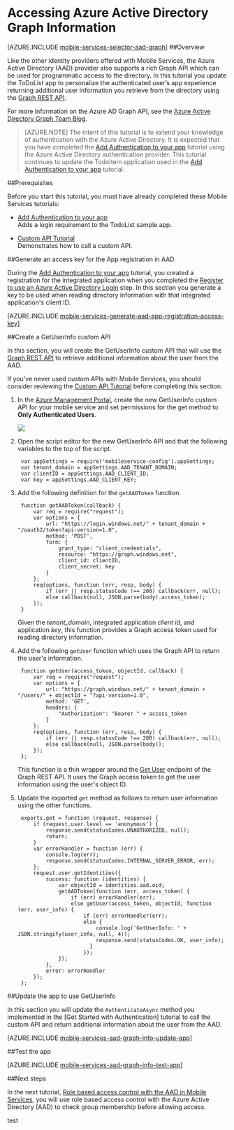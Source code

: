 <properties 
	pageTitle="Accessing Azure Active Directory Graph Information (Windows Store) | Microsoft Azure" 
	description="Learn how to access Azure Active Directory information using the Graph API in your Windows Store application." 
	documentationCenter="windows" 
	authors="wesmc7777" 
	manager="dwrede" 
	editor="" 
	services="mobile-services"/>

<tags 
	ms.service="mobile-services" 
	ms.workload="mobile" 
	ms.tgt_pltfrm="multiple" 
	ms.devlang="dotnet" 
	ms.topic="article" 
	ms.date="06/18/2015" 
	ms.author="wesmc"/>

# Accessing Azure Active Directory Graph Information


[AZURE.INCLUDE [mobile-services-selector-aad-graph](../../includes/mobile-services-selector-aad-graph.md)]
##Overview

Like the other identity providers offered with Mobile Services, the Azure Active Directory (AAD) provider also supports a rich Graph API which can be used for programmatic access to the directory. In this tutorial you update the ToDoList app to personalize the authenticated user’s app experience returning additional user information you retrieve from the directory using the [Graph REST API].

For more information on the Azure AD Graph API, see the [Azure Active Directory Graph Team Blog]. 

>[AZURE.NOTE] The intent of this tutorial is to extend your knowledge of authentication with the Azure Active Directory. It is expected that you have completed the [Add Authentication to your app] tutorial using the Azure Active Directory authentication provider. This tutorial continues to update the TodoItem application used in the [Add Authentication to your app] tutorial.



##Prerequisites 

Before you start this tutorial, you must have already completed these Mobile Services tutorials:

+ [Add Authentication to your app]<br/>Adds a login requirement to the TodoList sample app.

+ [Custom API Tutorial]<br/>Demonstrates how to call a custom API. 



##Generate an access key for the App registration in AAD


During the [Add Authentication to your app] tutorial, you created a registration for the integrated application when you completed the [Register to use an Azure Active Directory Login] step. In this section you generate a key to be used when reading directory information with that integrated application's client ID. 

[AZURE.INCLUDE [mobile-services-generate-aad-app-registration-access-key](../../includes/mobile-services-generate-aad-app-registration-access-key.md)]



##Create a GetUserInfo custom API

In this section, you will create the GetUserInfo custom API that will use the [Graph REST API] to retrieve additional information about the user from the AAD.

If you've never used custom APIs with Mobile Services, you should consider reviewing the [Custom API Tutorial] before completing this section.

1. In the [Azure Management Portal], create the new GetUserInfo custom API for your mobile service and set permissions for the get method to **Only Authenticated Users**.

    ![][0]

2. Open the script editor for the new GetUserInfo API and that the following variables to the top of the script.

        var appSettings = require('mobileservice-config').appSettings;
        var tenant_domain = appSettings.AAD_TENANT_DOMAIN;
        var clientID = appSettings.AAD_CLIENT_ID;
        var key = appSettings.AAD_CLIENT_KEY;



3. Add the following definition for the `getAADToken` function.

        function getAADToken(callback) {
            var req = require("request");
            var options = {
                url: "https://login.windows.net/" + tenant_domain + "/oauth2/token?api-version=1.0",
                method: 'POST',
                form: {
                    grant_type: "client_credentials",
                    resource: "https://graph.windows.net",
                    client_id: clientID,
                    client_secret: key
                }
            };
            req(options, function (err, resp, body) {
                if (err || resp.statusCode !== 200) callback(err, null);
                else callback(null, JSON.parse(body).access_token);
            });
        }

    Given the *tenant_domain*, integrated application *client id*, and application *key*, this function provides a Graph access token used for reading directory information.

4. Add the following `getUser` function which uses the Graph API to return the user's information.

        function getUser(access_token, objectId, callback) {
            var req = require("request");
            var options = {
                url: "https://graph.windows.net/" + tenant_domain + "/users/" + objectId + "?api-version=1.0",
                method: 'GET',
                headers: {
                    "Authorization": "Bearer " + access_token
                }
            };
            req(options, function (err, resp, body) {
                if (err || resp.statusCode !== 200) callback(err, null);
                else callback(null, JSON.parse(body));
            });
        };

    This function is a thin wrapper around the [Get User] endpoint of the Graph REST API. It uses the Graph access token to get the user information using the user's object ID.

5. Update the exported `get` method as follows to return user information using the other functions.

        exports.get = function (request, response) {
            if (request.user.level == 'anonymous') {
                response.send(statusCodes.UNAUTHORIZED, null);
                return;
            }
            var errorHandler = function (err) {
                console.log(err);
                response.send(statusCodes.INTERNAL_SERVER_ERROR, err);
            };
            request.user.getIdentities({
                success: function (identities) {
                    var objectId = identities.aad.oid;
                    getAADToken(function (err, access_token) {
                        if (err) errorHandler(err);
                        else getUser(access_token, objectId, function (err, user_info) {
                            if (err) errorHandler(err);
                            else {
                                console.log('GetUserInfo: ' + JSON.stringify(user_info, null, 4));
                                response.send(statusCodes.OK, user_info);
                              }
                            });
                    });
                },
                error: errorHandler
            });
        };


##Update the app to use GetUserInfo


In this section you will update the `AuthenticateAsync` method you implemented in the [Get Started with Authentication] tutorial to call the custom API and return additional information about the user from the AAD. 

[AZURE.INCLUDE [mobile-services-aad-graph-info-update-app](../../includes/mobile-services-aad-graph-info-update-app.md)]


 


##Test the app

[AZURE.INCLUDE [mobile-services-aad-graph-info-test-app](../../includes/mobile-services-aad-graph-info-test-app.md)]




##Next steps

In the next tutorial, [Role based access control with the AAD in Mobile Services], you will use role based access control with the Azure Active Directory (AAD) to check group membership before allowing access. 



<!-- Images -->
[0]: ./media/mobile-services-javascript-backend-windows-store-dotnet-aad-graph-info/create-getuserinfo.png


<!-- URLs. -->
[Add Authentication to your app]: ../mobile-services-windows-store-dotnet-get-started-users.md
[How to Register with the Azure Active Directory]: mobile-services-how-to-register-active-directory-authentication.md
[Azure Management Portal]: https://manage.windowsazure.com/
[Custom API Tutorial]: mobile-services-windows-store-dotnet-call-custom-api.md
[Store Server Scripts]: mobile-services-store-scripts-source-control.md
[Register to use an Azure Active Directory Login]: mobile-services-how-to-register-active-directory-authentication.md
[Graph API]: http://msdn.microsoft.com/library/azure/hh974478.aspx
[Graph REST API]: http://msdn.microsoft.com/library/azure/hh974478.aspx
[Get User]: http://msdn.microsoft.com/library/azure/dn151678.aspx
[Role based access control with the AAD in Mobile Services]: mobile-services-javascript-backend-windows-store-dotnet-aad-rbac.md
[Azure Active Directory Graph Team Blog]: http://go.microsoft.com/fwlink/?LinkId=510536 
test
